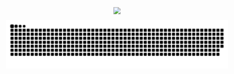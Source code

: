  <div>
  <p align="center">
  <a href="https://github.com/luanaccampos">
  <img align="center" height="180em" src="https://github-readme-stats.vercel.app/api/top-langs/?username=luanaccampos&layout=compact&langs_count=16&theme=dracula&count_private=true&hide=Cmake,Qmake,shell"/>
  
   </p>
</div>

![Snake animation](https://github.com/luanaccampos/luanaccampos/blob/output/github-contribution-grid-snake.svg)

 

 
